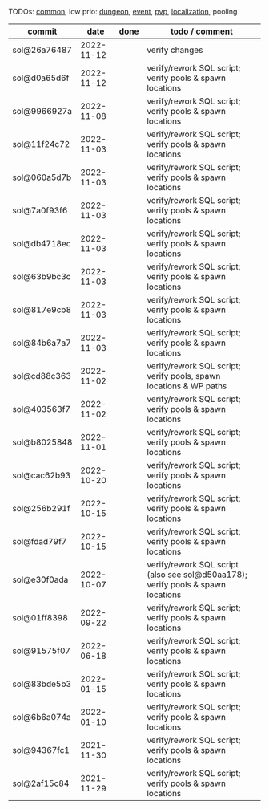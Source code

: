 TODOs: [common](TODO.md), low prio: [dungeon](TODO_dungeon.md), [event](TODO_event.md), [pvp](TODO_pvp.md), [localization](TODO_localization.md), pooling

| commit       | date       | done | todo / comment |
|--------------|------------|------|----------------|
| sol@26a76487 | 2022-11-12 |      | verify changes |
| sol@d0a65d6f | 2022-11-12 |      | verify/rework SQL script; verify pools & spawn locations |
| sol@9966927a | 2022-11-08 |      | verify/rework SQL script; verify pools & spawn locations |
| sol@11f24c72 | 2022-11-03 |      | verify/rework SQL script; verify pools & spawn locations |
| sol@060a5d7b | 2022-11-03 |      | verify/rework SQL script; verify pools & spawn locations |
| sol@7a0f93f6 | 2022-11-03 |      | verify/rework SQL script; verify pools & spawn locations |
| sol@db4718ec | 2022-11-03 |      | verify/rework SQL script; verify pools & spawn locations |
| sol@63b9bc3c | 2022-11-03 |      | verify/rework SQL script; verify pools & spawn locations |
| sol@817e9cb8 | 2022-11-03 |      | verify/rework SQL script; verify pools & spawn locations |
| sol@84b6a7a7 | 2022-11-03 |      | verify/rework SQL script; verify pools & spawn locations |
| sol@cd88c363 | 2022-11-02 |      | verify/rework SQL script; verify pools, spawn locations & WP paths |
| sol@403563f7 | 2022-11-02 |      | verify/rework SQL script; verify pools & spawn locations |
| sol@b8025848 | 2022-11-01 |      | verify/rework SQL script; verify pools & spawn locations |
| sol@cac62b93 | 2022-10-20 |      | verify/rework SQL script; verify pools & spawn locations |
| sol@256b291f | 2022-10-15 |      | verify/rework SQL script; verify pools & spawn locations |
| sol@fdad79f7 | 2022-10-15 |      | verify/rework SQL script; verify pools & spawn locations |
| sol@e30f0ada | 2022-10-07 |      | verify/rework SQL script (also see sol@d50aa178); verify pools & spawn locations |
| sol@01ff8398 | 2022-09-22 |      | verify/rework SQL script; verify pools & spawn locations |
| sol@91575f07 | 2022-06-18 |      | verify/rework SQL script; verify pools & spawn locations |
| sol@83bde5b3 | 2022-01-15 |      | verify/rework SQL script; verify pools & spawn locations |
| sol@6b6a074a | 2022-01-10 |      | verify/rework SQL script; verify pools & spawn locations |
| sol@94367fc1 | 2021-11-30 |      | verify/rework SQL script; verify pools & spawn locations |
| sol@2af15c84 | 2021-11-29 |      | verify/rework SQL script; verify pools & spawn locations |
